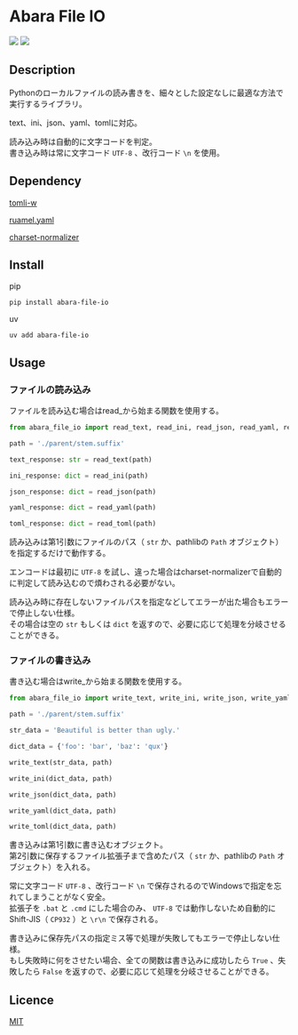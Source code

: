 # Abara File IO

<p>
<img src="https://img.shields.io/badge/-Python-ffd448.svg?logo=python&style=flat">
<img src="https://img.shields.io/badge/license-MIT-blue.svg?style=flat">
</p>

## Description

Pythonのローカルファイルの読み書きを、細々とした設定なしに最適な方法で実行するライブラリ。

text、ini、json、yaml、tomlに対応。

読み込み時は自動的に文字コードを判定。  
書き込み時は常に文字コード `UTF-8` 、改行コード `\n` を使用。

## Dependency

[tomli\-w](https://pypi.org/project/tomli-w/)

[ruamel\.yaml](https://pypi.org/project/ruamel.yaml/)

[charset\-normalizer](https://pypi.org/project/charset-normalizer/)

## Install

pip

```
pip install abara-file-io
```

uv

```
uv add abara-file-io
```

## Usage

### ファイルの読み込み

ファイルを読み込む場合はread_から始まる関数を使用する。

```python
from abara_file_io import read_text, read_ini, read_json, read_yaml, read_toml

path = './parent/stem.suffix'

text_response: str = read_text(path)

ini_response: dict = read_ini(path)

json_response: dict = read_json(path)

yaml_response: dict = read_yaml(path)

toml_response: dict = read_toml(path)
```

読み込みは第1引数にファイルのパス（ `str` か、pathlibの `Path` オブジェクト）を指定するだけで動作する。

エンコードは最初に `UTF-8` を試し、違った場合はcharset\-normalizerで自動的に判定して読み込むので煩わされる必要がない。

読み込み時に存在しないファイルパスを指定などしてエラーが出た場合もエラーで停止しない仕様。  
その場合は空の `str` もしくは `dict` を返すので、必要に応じて処理を分岐させることができる。

### ファイルの書き込み

書き込む場合はwrite_から始まる関数を使用する。

```python
from abara_file_io import write_text, write_ini, write_json, write_yaml, write_toml

path = './parent/stem.suffix'

str_data = 'Beautiful is better than ugly.'

dict_data = {'foo': 'bar', 'baz': 'qux'}

write_text(str_data, path)

write_ini(dict_data, path)

write_json(dict_data, path)

write_yaml(dict_data, path)

write_toml(dict_data, path)
```

書き込みは第1引数に書き込むオブジェクト。  
第2引数に保存するファイル拡張子まで含めたパス（ `str` か、pathlibの `Path` オブジェクト）を入れる。

常に文字コード `UTF-8` 、改行コード `\n` で保存されるのでWindowsで指定を忘れてしまうことがなく安全。  
拡張子を `.bat` と `.cmd` にした場合のみ、 `UTF-8` では動作しないため自動的にShift-JIS（ `CP932` ）と `\r\n` で保存される。

書き込みに保存先パスの指定ミス等で処理が失敗してもエラーで停止しない仕様。  
もし失敗時に何をさせたい場合、全ての関数は書き込みに成功したら `True` 、失敗したら `False` を返すので、必要に応じて処理を分岐させることができる。

## Licence

[MIT](https://www.tldrlegal.com/license/mit-license)
